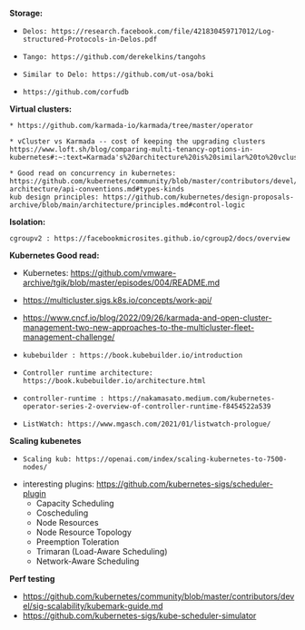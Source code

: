 



**Storage:**
*     Delos: https://research.facebook.com/file/421830459717012/Log-structured-Protocols-in-Delos.pdf
*     Tango: https://github.com/derekelkins/tangohs
*     Similar to Delo: https://github.com/ut-osa/boki
*     https://github.com/corfudb


**Virtual clusters:**

    * https://github.com/karmada-io/karmada/tree/master/operator

    * vCluster vs Karmada -- cost of keeping the upgrading clusters
    https://www.loft.sh/blog/comparing-multi-tenancy-options-in-kubernetes#:~:text=Karmada's%20architecture%20is%20similar%20to%20vcluster.&text=You%20usually%20deploy%20it%20in,them%20to%20the%20local%20cluster.

    * Good read on concurrency in kubernetes: https://github.com/kubernetes/community/blob/master/contributors/devel/sig-architecture/api-conventions.md#types-kinds
    kub design principles: https://github.com/kubernetes/design-proposals-archive/blob/main/architecture/principles.md#control-logic

**Isolation:**

    cgroupv2 : https://facebookmicrosites.github.io/cgroup2/docs/overview

**Kubernetes Good read:**

*   Kubernetes: https://github.com/vmware-archive/tgik/blob/master/episodes/004/README.md

* https://multicluster.sigs.k8s.io/concepts/work-api/

* https://www.cncf.io/blog/2022/09/26/karmada-and-open-cluster-management-two-new-approaches-to-the-multicluster-fleet-management-challenge/

*     kubebuilder : https://book.kubebuilder.io/introduction

*     Controller runtime architecture: https://book.kubebuilder.io/architecture.html
    
*     controller-runtime : https://nakamasato.medium.com/kubernetes-operator-series-2-overview-of-controller-runtime-f8454522a539
    
*     ListWatch: https://www.mgasch.com/2021/01/listwatch-prologue/
**Scaling kubenetes**    
*     Scaling kub: https://openai.com/index/scaling-kubernetes-to-7500-nodes/
    
* interesting plugins: https://github.com/kubernetes-sigs/scheduler-plugin    
  * Capacity Scheduling
  * Coscheduling
  * Node Resources
  * Node Resource Topology
  *   Preemption Toleration
  *   Trimaran (Load-Aware Scheduling)
  *   Network-Aware Scheduling


**Perf testing**

* https://github.com/kubernetes/community/blob/master/contributors/devel/sig-scalability/kubemark-guide.md
*  https://github.com/kubernetes-sigs/kube-scheduler-simulator 

